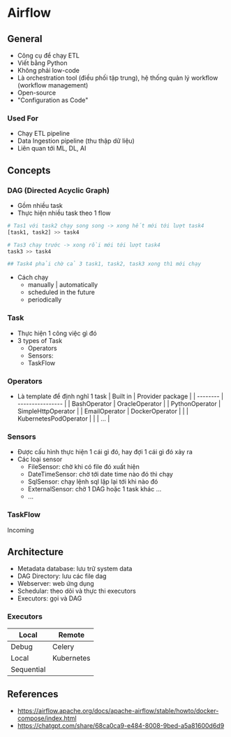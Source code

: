 # Airflow

## General

- Công cụ để chạy ETL
- Viết bằng Python
- Không phải low-code
- Là orchestration tool (điều phối tập trung), hệ thống quản lý workflow (workflow management)
- Open-source
- "Configuration as Code"

### Used For

- Chạy ETL pipeline
- Data Ingestion pipeline (thu thập dữ liệu)
- Liên quan tới ML, DL, AI

## Concepts

### DAG (Directed Acyclic Graph)

- Gồm nhiều task
- Thực hiện nhiều task theo 1 flow

```bash
# Tas1 với task2 chạy song song -> xong hết mới tới lượt task4
[task1, task2] >> task4

# Tas3 chạy trước -> xong rồi mới tới lượt task4
task3 >> task4

## Task4 phải chờ cả 3 task1, task2, task3 xong thì mới chạy
```

- Cách chạy
  - manually | automatically
  - scheduled in the future
  - periodically

### Task

- Thực hiện 1 công việc gì đó
- 3 types of Task
  - Operators
  - Sensors:
  - TaskFlow

### Operators

- Là template để định nghĩ 1 task
  | Built in | Provider package |
  | -------- | ---------------- |
  | BashOperator | OracleOperator |
  | PythonOperator | SimpleHttpOperator |
  | EmailOperator | DockerOperator |
  | | KubernetesPodOperator |
  | | ... |

### Sensors

- Được cấu hình thực hiện 1 cái gì đó, hay đợi 1 cái gì đó xảy ra
- Các loại sensor
  - FileSensor: chờ khi có file đó xuất hiện
  - DateTimeSensor: chờ tới date time nào đó thì chạy
  - SqlSensor: chạy lệnh sql lặp lại tới khi nào đó
  - ExternalSensor: chờ 1 DAG hoặc 1 task khác ...
  - ...

### TaskFlow

Incoming

## Architecture

- Metadata database: lưu trữ system data
- DAG Directory: lưu các file dag
- Webserver: web ứng dụng
- Schedular: theo dõi và thực thi executors
- Executors: gọi và DAG

### Executors

| Local      | Remote     |
| ---------- | ---------- |
| Debug      | Celery     |
| Local      | Kubernetes |
| Sequential |            |

## References

- https://airflow.apache.org/docs/apache-airflow/stable/howto/docker-compose/index.html
- https://chatgpt.com/share/68ca0ca9-e484-8008-9bed-a5a81600d6d9
